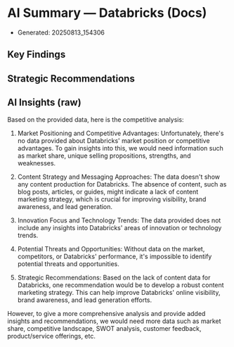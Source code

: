 # AI Summary — Databricks (Docs)

- Generated: 20250813_154306

## Key Findings

## Strategic Recommendations

## AI Insights (raw)

Based on the provided data, here is the competitive analysis:

1. Market Positioning and Competitive Advantages: Unfortunately, there's no data provided about Databricks' market position or competitive advantages. To gain insights into this, we would need information such as market share, unique selling propositions, strengths, and weaknesses.

2. Content Strategy and Messaging Approaches: The data doesn't show any content production for Databricks. The absence of content, such as blog posts, articles, or guides, might indicate a lack of content marketing strategy, which is crucial for improving visibility, brand awareness, and lead generation.

3. Innovation Focus and Technology Trends: The data provided does not include any insights into Databricks' areas of innovation or technology trends.

4. Potential Threats and Opportunities: Without data on the market, competitors, or Databricks' performance, it's impossible to identify potential threats and opportunities.

5. Strategic Recommendations: Based on the lack of content data for Databricks, one recommendation would be to develop a robust content marketing strategy. This can help improve Databricks' online visibility, brand awareness, and lead generation efforts. 

However, to give a more comprehensive analysis and provide added insights and recommendations, we would need more data such as market share, competitive landscape, SWOT analysis, customer feedback, product/service offerings, etc.